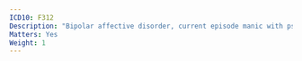 ```yaml
---
ICD10: F312
Description: "Bipolar affective disorder, current episode manic with psychotic symptoms"
Matters: Yes
Weight: 1
---
```


